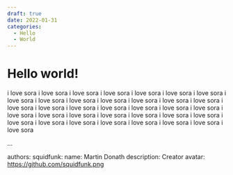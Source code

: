 ```yaml
---
draft: true 
date: 2022-01-31 
categories:
  - Hello
  - World
---
```

# Hello world!
i love sora i love sora i love sora i love sora i love sora i love sora i love sora i love sora i love sora i love sora i love sora i love sora i love sora i love sora i love sora i love sora i love sora i love sora i love sora i love sora i love sora i love sora i love sora i love sora i love sora i love sora i love sora i love sora i love sora i love sora i love sora i love sora i love sora i love sora i love sora i love sora 

<!-- more -->
...

authors:
  squidfunk:
    name: Martin Donath
    description: Creator
    avatar: https://github.com/squidfunk.png
